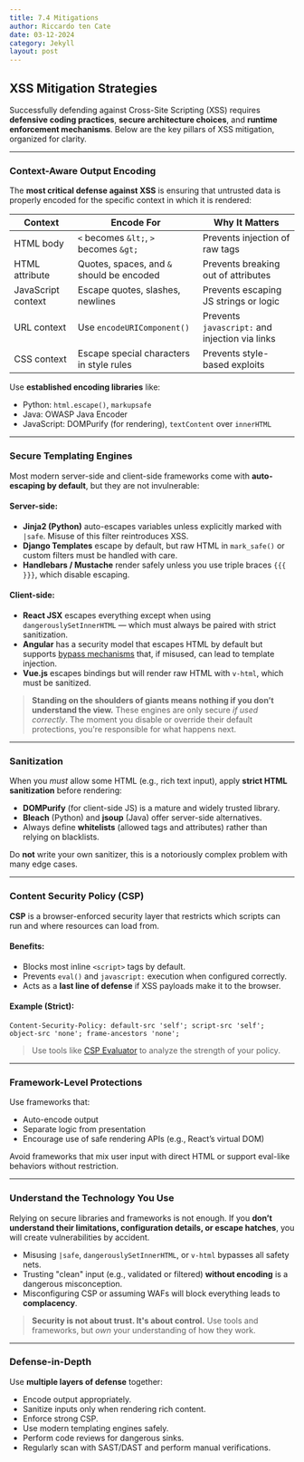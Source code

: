 ```yaml
---
title: 7.4 Mitigations
author: Riccardo ten Cate
date: 03-12-2024
category: Jekyll
layout: post
---
```


## XSS Mitigation Strategies

Successfully defending against Cross-Site Scripting (XSS) requires **defensive coding practices**, **secure architecture choices**, and **runtime enforcement mechanisms**. Below are the key pillars of XSS mitigation, organized for clarity.

---

### Context-Aware Output Encoding

The **most critical defense against XSS** is ensuring that untrusted data is properly encoded for the specific context in which it is rendered:

| Context            | Encode For                              | Why It Matters                                  |
|--------------------|------------------------------------------|--------------------------------------------------|
| HTML body          | `<` becomes `&lt;`, `>` becomes `&gt;`   | Prevents injection of raw tags                   |
| HTML attribute     | Quotes, spaces, and `&` should be encoded| Prevents breaking out of attributes              |
| JavaScript context | Escape quotes, slashes, newlines         | Prevents escaping JS strings or logic            |
| URL context        | Use `encodeURIComponent()`               | Prevents `javascript:` and injection via links   |
| CSS context        | Escape special characters in style rules | Prevents style-based exploits                    |

Use **established encoding libraries** like:
- Python: `html.escape()`, `markupsafe`
- Java: OWASP Java Encoder
- JavaScript: DOMPurify (for rendering), `textContent` over `innerHTML`

---

### Secure Templating Engines

Most modern server-side and client-side frameworks come with **auto-escaping by default**, but they are not invulnerable:

#### Server-side:
- **Jinja2 (Python)** auto-escapes variables unless explicitly marked with `|safe`. Misuse of this filter reintroduces XSS.
- **Django Templates** escape by default, but raw HTML in `mark_safe()` or custom filters must be handled with care.
- **Handlebars / Mustache** render safely unless you use triple braces `{{{ }}}`, which disable escaping.

#### Client-side:
- **React JSX** escapes everything except when using `dangerouslySetInnerHTML` — which must always be paired with strict sanitization.
- **Angular** has a security model that escapes HTML by default but supports [bypass mechanisms](https://angular.io/api/platform-browser/DomSanitizer) that, if misused, can lead to template injection.
- **Vue.js** escapes bindings but will render raw HTML with `v-html`, which must be sanitized.

> **Standing on the shoulders of giants means nothing if you don’t understand the view.** These engines are only secure *if used correctly*. The moment you disable or override their default protections, you're responsible for what happens next.

---

### Sanitization

When you *must* allow some HTML (e.g., rich text input), apply **strict HTML sanitization** before rendering:

- **DOMPurify** (for client-side JS) is a mature and widely trusted library.
- **Bleach** (Python) and **jsoup** (Java) offer server-side alternatives.
- Always define **whitelists** (allowed tags and attributes) rather than relying on blacklists.

Do **not** write your own sanitizer, this is a notoriously complex problem with many edge cases.

---

### Content Security Policy (CSP)

**CSP** is a browser-enforced security layer that restricts which scripts can run and where resources can load from.

#### Benefits:
- Blocks most inline `<script>` tags by default.
- Prevents `eval()` and `javascript:` execution when configured correctly.
- Acts as a **last line of defense** if XSS payloads make it to the browser.

#### Example (Strict):
```http
Content-Security-Policy: default-src 'self'; script-src 'self'; object-src 'none'; frame-ancestors 'none';
```

> Use tools like [CSP Evaluator](https://csp-evaluator.withgoogle.com/) to analyze the strength of your policy.

---

### Framework-Level Protections

Use frameworks that:
- Auto-encode output
- Separate logic from presentation
- Encourage use of safe rendering APIs (e.g., React’s virtual DOM)

Avoid frameworks that mix user input with direct HTML or support eval-like behaviors without restriction.

---

### Understand the Technology You Use

Relying on secure libraries and frameworks is not enough. If you **don’t understand their limitations, configuration details, or escape hatches**, you will create vulnerabilities by accident.

- Misusing `|safe`, `dangerouslySetInnerHTML`, or `v-html` bypasses all safety nets.
- Trusting "clean" input (e.g., validated or filtered) **without encoding** is a dangerous misconception.
- Misconfiguring CSP or assuming WAFs will block everything leads to **complacency**.

> **Security is not about trust. It's about control.** Use tools and frameworks, but *own* your understanding of how they work.

---

### Defense-in-Depth

Use **multiple layers of defense** together:

- Encode output appropriately.
- Sanitize inputs only when rendering rich content.
- Enforce strong CSP.
- Use modern templating engines safely.
- Perform code reviews for dangerous sinks.
- Regularly scan with SAST/DAST and perform manual verifications.

